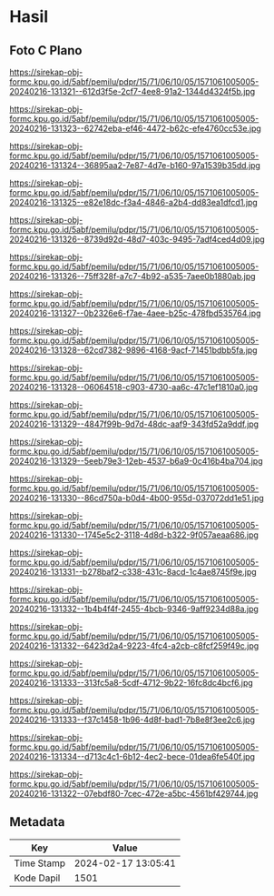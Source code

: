 # Hasil

## Foto C Plano

https://sirekap-obj-formc.kpu.go.id/5abf/pemilu/pdpr/15/71/06/10/05/1571061005005-20240216-131321--612d3f5e-2cf7-4ee8-91a2-1344d4324f5b.jpg

https://sirekap-obj-formc.kpu.go.id/5abf/pemilu/pdpr/15/71/06/10/05/1571061005005-20240216-131323--62742eba-ef46-4472-b62c-efe4760cc53e.jpg

https://sirekap-obj-formc.kpu.go.id/5abf/pemilu/pdpr/15/71/06/10/05/1571061005005-20240216-131324--36895aa2-7e87-4d7e-b160-97a1539b35dd.jpg

https://sirekap-obj-formc.kpu.go.id/5abf/pemilu/pdpr/15/71/06/10/05/1571061005005-20240216-131325--e82e18dc-f3a4-4846-a2b4-dd83ea1dfcd1.jpg

https://sirekap-obj-formc.kpu.go.id/5abf/pemilu/pdpr/15/71/06/10/05/1571061005005-20240216-131326--8739d92d-48d7-403c-9495-7adf4ced4d09.jpg

https://sirekap-obj-formc.kpu.go.id/5abf/pemilu/pdpr/15/71/06/10/05/1571061005005-20240216-131326--75ff328f-a7c7-4b92-a535-7aee0b1880ab.jpg

https://sirekap-obj-formc.kpu.go.id/5abf/pemilu/pdpr/15/71/06/10/05/1571061005005-20240216-131327--0b2326e6-f7ae-4aee-b25c-478fbd535764.jpg

https://sirekap-obj-formc.kpu.go.id/5abf/pemilu/pdpr/15/71/06/10/05/1571061005005-20240216-131328--62cd7382-9896-4168-9acf-71451bdbb5fa.jpg

https://sirekap-obj-formc.kpu.go.id/5abf/pemilu/pdpr/15/71/06/10/05/1571061005005-20240216-131328--06064518-c903-4730-aa6c-47c1ef1810a0.jpg

https://sirekap-obj-formc.kpu.go.id/5abf/pemilu/pdpr/15/71/06/10/05/1571061005005-20240216-131329--4847f99b-9d7d-48dc-aaf9-343fd52a9ddf.jpg

https://sirekap-obj-formc.kpu.go.id/5abf/pemilu/pdpr/15/71/06/10/05/1571061005005-20240216-131329--5eeb79e3-12eb-4537-b6a9-0c416b4ba704.jpg

https://sirekap-obj-formc.kpu.go.id/5abf/pemilu/pdpr/15/71/06/10/05/1571061005005-20240216-131330--86cd750a-b0d4-4b00-955d-037072dd1e51.jpg

https://sirekap-obj-formc.kpu.go.id/5abf/pemilu/pdpr/15/71/06/10/05/1571061005005-20240216-131330--1745e5c2-3118-4d8d-b322-9f057aeaa686.jpg

https://sirekap-obj-formc.kpu.go.id/5abf/pemilu/pdpr/15/71/06/10/05/1571061005005-20240216-131331--b278baf2-c338-431c-8acd-1c4ae8745f9e.jpg

https://sirekap-obj-formc.kpu.go.id/5abf/pemilu/pdpr/15/71/06/10/05/1571061005005-20240216-131332--1b4b4f4f-2455-4bcb-9346-9aff9234d88a.jpg

https://sirekap-obj-formc.kpu.go.id/5abf/pemilu/pdpr/15/71/06/10/05/1571061005005-20240216-131332--6423d2a4-9223-4fc4-a2cb-c8fcf259f49c.jpg

https://sirekap-obj-formc.kpu.go.id/5abf/pemilu/pdpr/15/71/06/10/05/1571061005005-20240216-131333--313fc5a8-5cdf-4712-9b22-16fc8dc4bcf6.jpg

https://sirekap-obj-formc.kpu.go.id/5abf/pemilu/pdpr/15/71/06/10/05/1571061005005-20240216-131333--f37c1458-1b96-4d8f-bad1-7b8e8f3ee2c6.jpg

https://sirekap-obj-formc.kpu.go.id/5abf/pemilu/pdpr/15/71/06/10/05/1571061005005-20240216-131334--d713c4c1-6b12-4ec2-bece-01dea6fe540f.jpg

https://sirekap-obj-formc.kpu.go.id/5abf/pemilu/pdpr/15/71/06/10/05/1571061005005-20240216-131322--07ebdf80-7cec-472e-a5bc-4561bf429744.jpg


## Metadata

| Key        | Value               |
| ---------- | ------------------- |
| Time Stamp | 2024-02-17 13:05:41 |
| Kode Dapil | 1501                |



